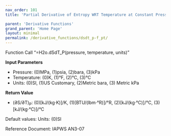 ```yaml
---
nav_order: 101
title: 'Partial Derivative of Entropy WRT Temperature at Constant Pressure f(P, T)'

parent: 'Derivative Functions'
grand_parent: 'Home Page'
layout: minimal
permalink: /derivative_functions/dsdt_p-f_pt/
---
```


Function Call “=H2o.dSdT\_P(pressure, temperature, units)”

**Input Parameters**

- Pressure: (0)MPa, (1)psia, (2)bara, (3)kPa
- Temperature: (0)K, (1)°F, (2)°C, (3)°C
- Units: (0)SI, (1)US Customary, (2)Metric bara, (3) Metric kPa

**Return Value**

- (∂S/∂T)<sub>P</sub>: (0)\[kJ/(kg·K)\]/K, (1)\[BTU/(lbm·°R)\]/°R, (2)\[kJ/(kg·°C)\]/°C, (3)\[kJ/(kg·°C)\]/°C

Default values: Units: (0)SI

Reference Document: IAPWS AN3-07